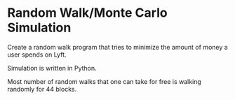 # Random Walk/Monte Carlo Simulation

Create a random walk program that tries to minimize the amount of money a user spends on Lyft.

Simulation is written in Python.


Most number of random walks that one can take for free is walking randomly for 44 blocks.
